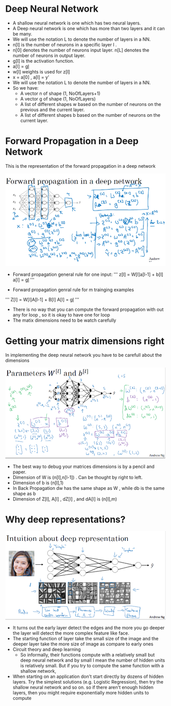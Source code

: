 # Deep Neural Network

- A shallow neural network is one which has two neural layers.
- A Deep neural network is one which has more than two layers and it can be many.
- We will use the notation L to denote the number of layers in a NN.
- n[l] is the number of neurons in a specific layer l .
- n[0] denotes the number of neurons input layer. n[L] denotes the number of neurons in output layer.
- g[l] is the activation function.
- a[l] = g[l](z[l])
- w[l] weights is used for z[l]
- x = a[0] , a[l] = y'
- We will use the notation L to denote the number of layers in a NN.
- So we have:
  - A vector n of shape (1, NoOfLayers+1)
  - A vector g of shape (1, NoOfLayers)
  - A list of different shapes w based on the number of neurons on the previous and the current layer.
  - A list of different shapes b based on the number of neurons on the current layer.
  
  
  
 # Forward Propagation in a Deep Network
 
 This is the representation of the forward propagation in a deep network
 
 ![FP](https://github.com/106AbdulBasit/Deep-learning-Notes-Interview-Questions--CS-Standford230-Andrew-Ng-Kian-Katanforoosh/blob/main/Images/week4/forward%20propagation.PNG)
 
 - Forward propagation general rule for one input:
 '''
 z[l] = W[l]a[l-1] + b[l]
a[l] = g[l](a[l])
 '''
 
 - Forward propagation genral rule for m trainging examples
 
 '''
 Z[l] = W[l]A[l-1] + B[l]
  A[l] = g[l](A[l])
 '''
 
 - There is no way  that you can compute the forward propagation with out any for loop , so it is okay to have one for loop
 - The matix dimensions need to be watch carefully
 
 # Getting your matrix dimensions right
 
 In implementing the deep neural network you have to be carefull about the dimensions
 
 ![Dimension](https://raw.githubusercontent.com/106AbdulBasit/Deep-learning-Notes-Interview-Questions--CS-Standford230-Andrew-Ng-Kian-Katanforoosh/main/Images/week4/Dimesnions.PNG)
 
 - The best way to debug your matrices dimensions is by a pencil and paper.
 - Dimension of W is (n[l],n[l-1]) . Can be thought by right to left.
 - Dimension of b is (n[l],1)
 - In Back Propagation dw has the same shape as W , while db is the same shape as b
 - Dimension of Z[l], A[l] , dZ[l] , and dA[l] is (n[l],m)
 
 # Why deep representations?
 
 ![Dep Represesntation](https://raw.githubusercontent.com/106AbdulBasit/Deep-learning-Notes-Interview-Questions--CS-Standford230-Andrew-Ng-Kian-Katanforoosh/main/Images/week4/deep%20representation.PNG)
 
 - It turns out the early layer detect the edges  and the more you go deeper the layer will detect the more complex feature like face.
 - The starting function of layer take the small size of the image and the deeper layer take the more size of image as compare to early ones
 - Circuit theory and deep learning
    -  So informally, their functions compute with a relatively small but deep neural network and by small I mean the number of hidden units is relatively small. 
    But if you try to compute the same function with a shallow network, 
 - When starting on an application don't start directly by dozens of hidden layers. Try the simplest solutions (e.g. Logistic
Regression), then try the shallow neural network and so on.
    so if there aren't enough hidden layers, then you might require exponentially more hidden units to compute

